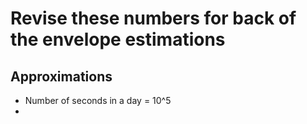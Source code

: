 # Revise these numbers for back of the envelope estimations
## Approximations
- Number of seconds in a day = 10^5
- 
